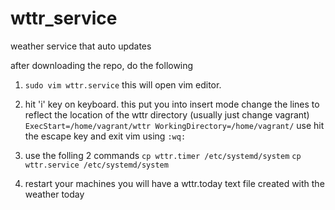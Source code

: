 # wttr_service
weather service that auto updates

after downloading the repo, do the following 
1. `sudo vim wttr.service`
this will open vim editor.
2. hit 'i' key on keyboard. this put you into insert mode
change the lines to reflect the location of the wttr directory (usually just change vagrant)
`ExecStart=/home/vagrant/wttr
WorkingDirectory=/home/vagrant/`
use hit the escape key and exit vim using `:wq:`

3. use the folling 2 commands
`cp wttr.timer /etc/systemd/system`
`cp wttr.service /etc/systemd/system`

4. restart your machines you will have a wttr.today text file created with the weather today
